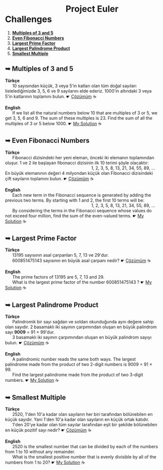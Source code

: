 <h1>&nbsp&nbsp&nbsp&nbsp&nbsp&nbsp&nbsp&nbsp&nbsp&nbsp&nbsp&nbsp&nbsp&nbsp&nbsp&nbsp&nbsp&nbsp&nbsp&nbsp&nbsp&nbsp&nbsp&nbsp&nbsp&nbsp&nbsp&nbsp&nbsp&nbspProject Euler Challenges</h1>

<ol>
  <li><strong><a href="#title">Multiples of 3 and 5<a></strong><br></li>
  <li><strong><a href="#title2">Even Fibonacci Numbers<a></strong><br></li>
  <li><strong><a href="#title3">Largest Prime Factor<a></strong><br></li>
  <li><strong><a href="#title4">Largest Palindrome Product<a></strong><br></li>
  <li><strong><a href="#title5">Smallest Multiple<a></strong><br></li>
</ol>

<h2 id="title">&#x27A5 Multiples of 3 and 5</h2>
<p><strong>Türkçe</strong><br>
&nbsp&nbsp&nbsp&nbsp&nbsp&nbsp10 sayısından küçük, 3 veya 5'in katları olan tüm doğal sayıları listelediğimizde 3, 5, 6 ve 9 sayılarını elde ederiz. 1000'in altındaki 3 veya 5'in katlarının toplamını bulun. &#x261B <a href="1.Multiples of 3 and 5.cpp">Çözümüm</a> &#x2615</p>
<p><strong>English</strong><br>
&nbsp&nbsp&nbsp&nbsp&nbsp&nbspIf we list all the natural numbers below 10 that are multiples of 3 or 5, we get 3, 5, 6 and 9. The sum of these multiples is 23. Find the sum of all the multiples of 3 or 5 below 1000. &#x261B <a href="1.Multiples of 3 and 5.cpp">My Solution</a> &#x2615</p>

<h2 id="title2">&#x27A5 Even Fibonacci Numbers</h2>
<p><strong>Türkçe</strong><br>
&nbsp&nbsp&nbsp&nbsp&nbsp&nbspFibonacci dizisindeki her yeni eleman, önceki iki elemanın toplamından oluşur. 1 ve 2 ile başlayan fibonacci dizisinin ilk 10 terimi şöyle olacaktır:<br>&nbsp&nbsp&nbsp&nbsp&nbsp&nbsp&nbsp&nbsp&nbsp&nbsp&nbsp&nbsp&nbsp&nbsp&nbsp&nbsp&nbsp&nbsp&nbsp&nbsp&nbsp&nbsp&nbsp&nbsp&nbsp&nbsp&nbsp&nbsp&nbsp&nbsp&nbsp&nbsp&nbsp&nbsp&nbsp&nbsp&nbsp&nbsp&nbsp&nbsp&nbsp&nbsp&nbsp&nbsp&nbsp&nbsp&nbsp&nbsp&nbsp&nbsp&nbsp&nbsp&nbsp&nbsp&nbsp&nbsp&nbsp&nbsp&nbsp&nbsp&nbsp&nbsp&nbsp&nbsp&nbsp&nbsp&nbsp&nbsp&nbsp&nbsp&nbsp&nbsp1, 2, 3, 5, 8, 13, 21, 34, 55, 89, ...<br>En büyük elemanının değeri 4 milyondan küçük olan Fibonacci dizisindeki çift sayıların toplamını bulun. &#x261B <a href="2.Even Fibonacci Numbers.cpp">Çözümüm</a> &#x2615</p>
<p><strong>English</strong><br>
&nbsp&nbsp&nbsp&nbsp&nbsp&nbspEach new term in the Fibonacci sequence is generated by adding the previous two terms. By starting with 1 and 2, the first 10 terms will be:<br>&nbsp&nbsp&nbsp&nbsp&nbsp&nbsp&nbsp&nbsp&nbsp&nbsp&nbsp&nbsp&nbsp&nbsp&nbsp&nbsp&nbsp&nbsp&nbsp&nbsp&nbsp&nbsp&nbsp&nbsp&nbsp&nbsp&nbsp&nbsp&nbsp&nbsp&nbsp&nbsp&nbsp&nbsp&nbsp&nbsp&nbsp&nbsp&nbsp&nbsp&nbsp&nbsp&nbsp&nbsp&nbsp&nbsp&nbsp&nbsp&nbsp&nbsp&nbsp&nbsp&nbsp&nbsp&nbsp&nbsp&nbsp&nbsp&nbsp&nbsp&nbsp&nbsp&nbsp&nbsp&nbsp&nbsp&nbsp&nbsp&nbsp&nbsp&nbsp&nbsp1, 2, 3, 5, 8, 13, 21, 34, 55, 89, ...<br>&nbsp&nbsp&nbsp&nbsp&nbsp&nbspBy considering the terms in the Fibonacci sequence whose values do not exceed four million, find the sum of the even-valued terms. &#x261B <a href="2.Even Fibonacci Numbers.cpp">My Solution</a> &#x2615</p>

<h2 id="title3">&#x27A5 Largest Prime Factor</h2>
<p><strong>Türkçe</strong><br>
&nbsp&nbsp&nbsp&nbsp&nbsp&nbsp13195 sayısının asal çarpanları 5, 7, 13 ve 29'dur.<br>&nbsp&nbsp&nbsp&nbsp&nbsp&nbsp600851475143 sayısının en büyük asal çarpanı nedir? &#x261B <a href="3.Largest Prime Factor.cpp">Çözümüm</a> &#x2615</p>
<p><strong>English</strong><br>
&nbsp&nbsp&nbsp&nbsp&nbsp&nbspThe prime factors of 13195 are 5, 7, 13 and 29.<br>&nbsp&nbsp&nbsp&nbsp&nbsp&nbspWhat is the largest prime factor of the number 600851475143 ? &#x261B <a href="3.Largest Prime Factor.cpp">My Solution</a> &#x2615</p>

<h2 id="title4">&#x27A5 Largest Palindrome Product</h2>
<p><strong>Türkçe</strong><br>
&nbsp&nbsp&nbsp&nbsp&nbsp&nbspPalindromik bir sayı sağdan ve soldan okunduğunda aynı değere sahip olan sayıdır. 2 basamaklı iki sayının çarpımından oluşan en büyük palindrom sayı <strong>9009</strong> = 91 × 99'dur.<br>&nbsp&nbsp&nbsp&nbsp&nbsp&nbsp3 basamaklı iki sayının çarpımından oluşan en büyük palindrom sayıyı bulun. &#x261B <a href="4.Largest Palindrom Product.cpp">Çözümüm</a> &#x2615</p>
<p><strong>English</strong><br>
&nbsp&nbsp&nbsp&nbsp&nbsp&nbspA palindromic number reads the same both ways. The largest palindrome made from the product of two 2-digit numbers is 9009 = 91 × 99.<br>&nbsp&nbsp&nbsp&nbsp&nbsp&nbspFind the largest palindrome made from the product of two 3-digit numbers. &#x261B <a href="4.Largest Palindrom Product.cpp">My Solution</a> &#x2615</p>

<h2 id="title5">&#x27A5 Smallest Multiple</h2>
<p><strong>Türkçe</strong><br>
&nbsp&nbsp&nbsp&nbsp&nbsp&nbsp2520, 1'den 10'a kadar olan sayıların her biri tarafından bölünebilen en küçük sayıdır. Yani 1'den 10'a kadar olan sayıların en küçük ortak katıdır.<br>&nbsp&nbsp&nbsp&nbsp&nbsp&nbsp1'den 20'ye kadar olan tüm sayılar tarafından eşit bir şekilde bölünebilen en küçük pozitif sayı nedir? &#x261B <a href="5.Smallest Multiple.cpp">Çözümüm</a> &#x2615</p>
<p><strong>English</strong><br>
&nbsp&nbsp&nbsp&nbsp&nbsp&nbsp2520 is the smallest number that can be divided by each of the numbers from 1 to 10 without any remainder.<br>&nbsp&nbsp&nbsp&nbsp&nbsp&nbspWhat is the smallest positive number that is evenly divisible by all of the numbers from 1 to 20? &#x261B <a href="5.Smallest Multiple.cpp">My Solution</a> &#x2615</p>
